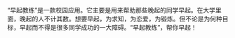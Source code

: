 “早起教练”是一款校园应用。它主要是用来帮助那些晚起的同学早起。在大学里面，晚起的人不计其数。想要早起，为求知，为恋爱，为锻炼。但不论是为何种目标，早起而不得是很多同学成功的一大障碍。“早起教练”，帮你早起！
